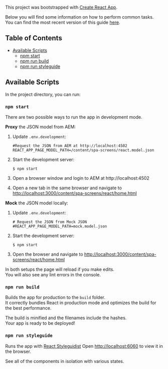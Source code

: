 This project was bootstrapped with [Create React App](https://github.com/facebook/create-react-app).

Below you will find some information on how to perform common tasks.<br>
You can find the most recent version of this guide [here](https://github.com/facebook/create-react-app/blob/master/packages/react-scripts/template/README.md).

## Table of Contents

- [Available Scripts](#available-scripts)
  - [npm start](#npm-start)
  - [npm run build](#npm-run-build)
  - [npm run styleguide](#npm-run-style-guide)
  

## Available Scripts

In the project directory, you can run:

### `npm start`

There are two possible ways to run the app in development mode. 

**Proxy** the JSON model from AEM:

1. Update `.env.development`:

    ```
    #Request the JSON from AEM at http://localhost:4502
    REACT_APP_PAGE_MODEL_PATH=/content/spa-screens/react.model.json
    ```
2. Start the development server:

    ```
    $ npm start
    ```

3. Open a browser window and login to AEM at http://localhost:4502
4. Open a new tab in the same browser and navigate to [http://localhost:3000/content/spa-screens/react/home.html](http://localhost:3000/content/spa-screens/react/home.html)

**Mock** the JSON model locally:

1. Update `.env.development`:

    ```
    # Request the JSON from Mock JSON
    #REACT_APP_PAGE_MODEL_PATH=mock.model.json
    ```
2. Start the development server:

    ```
    $ npm start
    ```
4. Open the browser and navigate to [http://localhost:3000/content/spa-screens/react/home.html](http://localhost:3000/content/spa-screens/react/home.html)

In both setups the page will reload if you make edits.<br>
You will also see any lint errors in the console.

### `npm run build`

Builds the app for production to the `build` folder.<br>
It correctly bundles React in production mode and optimizes the build for the best performance.

The build is minified and the filenames include the hashes.<br>
Your app is ready to be deployed!

### `npm run styleguide`

Runs the app with [React Styleguidist](https://react-styleguidist.js.org/)
Open [http://localhost:6060](http://localhost:6060) to view it in the browser.

See all of the components in isolation with various states.


